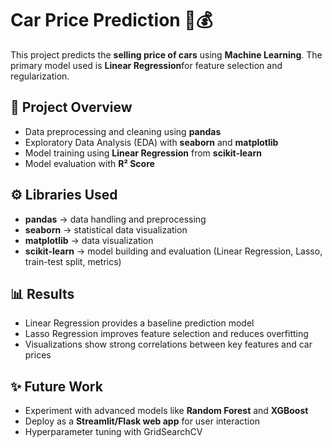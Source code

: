 # Car Price Prediction 🚗💰

This project predicts the **selling price of cars** using **Machine Learning**. The primary model used is **Linear Regression**for feature selection and regularization.  

## 📌 Project Overview
- Data preprocessing and cleaning using **pandas**
- Exploratory Data Analysis (EDA) with **seaborn** and **matplotlib**
- Model training using **Linear Regression** from **scikit-learn**
- Model evaluation with **R² Score**

## ⚙️ Libraries Used
- **pandas** → data handling and preprocessing  
- **seaborn** → statistical data visualization  
- **matplotlib** → data visualization  
- **scikit-learn** → model building and evaluation (Linear Regression, Lasso, train-test split, metrics)  



## 📊 Results
- Linear Regression provides a baseline prediction model  
- Lasso Regression improves feature selection and reduces overfitting  
- Visualizations show strong correlations between key features and car prices  

## ✨ Future Work
- Experiment with advanced models like **Random Forest** and **XGBoost**  
- Deploy as a **Streamlit/Flask web app** for user interaction  
- Hyperparameter tuning with GridSearchCV  
